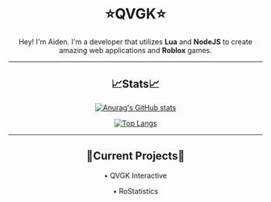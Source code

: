 <div align="center">
  
  <h1>⭐QVGK⭐</h1>
  
  <p>
    Hey! I'm Aiden. I'm a developer that utilizes <strong>Lua</strong> and <strong>NodeJS</strong> to create amazing web applications and <strong>Roblox</strong> games. 
  </p>
  
  <hr/>
  
  <h2>📈Stats📈</h2>
  
  [![Anurag's GitHub stats](https://github-readme-stats.vercel.app/api?username=QVGK&show_icons=true&theme=radical)](#)

  
  [![Top Langs](https://github-readme-stats.vercel.app/api/top-langs/?username=QVGK&theme=radical)](#)
  
  
  <hr/>
  
  <h2>🚧Current Projects🚧</h2>
  
  &bull; QVGK Interactive
  
  &bull; RoStatistics
  
</div>
